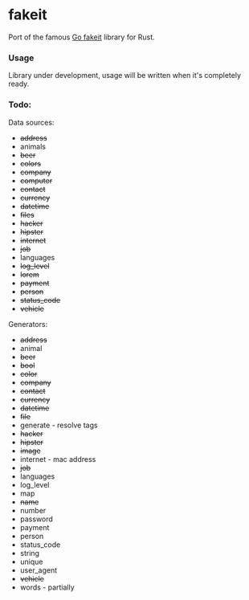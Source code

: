 # fakeit

Port of the famous [Go fakeit](https://github.com/brianvoe/gofakeit) library for Rust.

### Usage

Library under development, usage will be written when it's completely ready.

### Todo:

Data sources:

- ~~address~~
- animals
- ~~beer~~
- ~~colors~~
- ~~company~~
- ~~computer~~
- ~~contact~~
- ~~currency~~
- ~~datetime~~
- ~~files~~
- ~~hacker~~
- ~~hipster~~
- ~~internet~~
- ~~job~~
- languages
- ~~log_level~~
- ~~lorem~~
- ~~payment~~
- ~~person~~
- ~~status_code~~
- ~~vehicle~~

Generators:
- ~~address~~
- animal
- ~~beer~~
- ~~bool~~
- ~~color~~
- ~~company~~
- ~~contact~~
- ~~currency~~
- ~~datetime~~
- ~~file~~
- generate - resolve tags
- ~~hacker~~
- ~~hipster~~
- ~~image~~
- internet - mac address
- ~~job~~
- languages
- log_level
- map
- ~~name~~
- number
- password
- payment
- person
- status_code
- string
- unique
- user_agent
- ~~vehicle~~
- words - partially